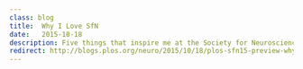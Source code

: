 ```yaml
---
class: blog
title:  Why I Love SfN
date:   2015-10-18
description: Five things that inspire me at the Society for Neuroscience conference.
redirect: http://blogs.plos.org/neuro/2015/10/18/plos-sfn15-preview-why-i-love-sfn-by-ben-cipollini/
---
```

